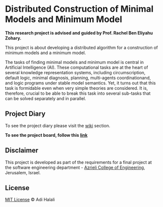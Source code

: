 # Distributed Construction of Minimal Models and Minimum Model
**This research project is advised and guided by Prof. Rachel Ben Eliyahu Zohary.**

This project is about developing a distributed algorithm for a construction of minimum models and a minimum model.

The tasks of finding minimal models and minimum model is central in Artificial Intelligence (AI). These computational tasks are at the heart of several knowledge representation systems, including circumscription, default logic, minimal diagnosis, planning, multi-agents coordinationand, and logic programs under stable model semantics.
Yet, it turns out that this task is formidable even when very simple theories are considered. It is, therefore, crucial to be able to break this task into several sub-tasks that can be solved separately and in parallel. 


## Project Diary
To see the project diary please visit the [wiki](../../wiki) section.

**To see the project board, follow this [link](../../projects)**

## Disclaimer
This project is developed as part of the requirements for a final project at the software engineering department - [Azrieli College of Engineering](http://www.jce.ac.il/), Jerusalem, Israel.

## License
[MIT License](../master/LICENSE) © Adi Halali
